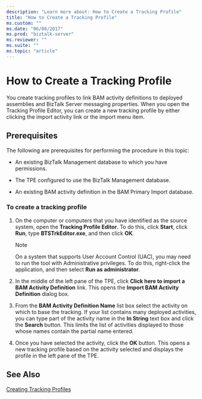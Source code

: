 ```yaml
---
description: "Learn more about: How to Create a Tracking Profile"
title: "How to Create a Tracking Profile"
ms.custom: ""
ms.date: "06/08/2017"
ms.prod: "biztalk-server"
ms.reviewer: ""
ms.suite: ""
ms.topic: "article"
---
```

# How to Create a Tracking Profile
You create tracking profiles to link BAM activity definitions to deployed assemblies and BizTalk Server messaging properties. When you open the Tracking Profile Editor, you can create a new tracking profile by either clicking the import activity link or the import menu item.  
  
## Prerequisites  
 The following are prerequisites for performing the procedure in this topic:  
  
-   An existing BizTalk Management database to which you have permissions.  
  
-   The TPE configured to use the BizTalk Management database.  
  
-   An existing BAM activity definition in the BAM Primary Import database.  
  
### To create a tracking profile  
  
1.  On the computer or computers that you have identified as the source system, open the **Tracking Profile Editor**. To do this, click **Start**, click **Run**, type **BTSTrkEditor.exe**, and then click **OK**.  
  
    > [!NOTE]
    >  On a system that supports User Account Control (UAC), you may need to run the tool with Administrative privileges. To do this, right-click the application, and then select **Run as administrator**.  
  
2.  In the middle of the left pane of the TPE, click **Click here to import a BAM Activity Definition** link. This opens the **Import BAM Activity Definition** dialog box.  
  
3.  From the **BAM Activity Definition Name** list box select the activity on which to base the tracking. If your list contains many deployed activities, you can type part of the activity name in the **In String** text box and click the **Search** button. This limits the list of activities displayed to those whose names contain the partial name entered.  
  
4.  Once you have selected the activity, click the **OK** button. This opens a new tracking profile based on the activity selected and displays the profile in the left pane of the TPE.  
  
## See Also  
 [Creating Tracking Profiles](../core/creating-tracking-profiles.md)
